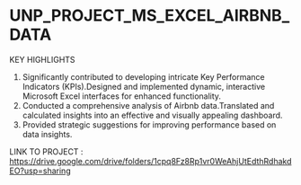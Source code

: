 # UNP_PROJECT_MS_EXCEL_AIRBNB_DATA

KEY HIGHLIGHTS
1. Significantly contributed to developing intricate Key Performance Indicators (KPIs).Designed and implemented dynamic, interactive Microsoft Excel interfaces for 
   enhanced functionality.
2. Conducted a comprehensive analysis of Airbnb data.Translated and calculated insights into an effective and visually appealing dashboard.
3. Provided strategic suggestions for improving performance based on data insights.

LINK TO PROJECT :
https://drive.google.com/drive/folders/1cpq8Fz8Rp1vr0WeAhjUtEdthRdhakdEO?usp=sharing
